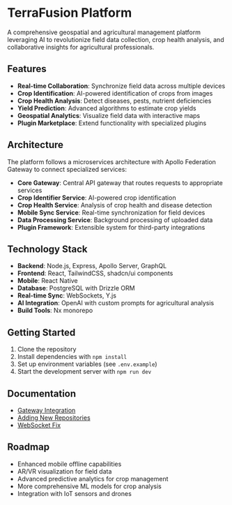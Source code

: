# TerraFusion Platform

A comprehensive geospatial and agricultural management platform leveraging AI to revolutionize field data collection, crop health analysis, and collaborative insights for agricultural professionals.

## Features

- **Real-time Collaboration**: Synchronize field data across multiple devices
- **Crop Identification**: AI-powered identification of crops from images
- **Crop Health Analysis**: Detect diseases, pests, nutrient deficiencies
- **Yield Prediction**: Advanced algorithms to estimate crop yields
- **Geospatial Analytics**: Visualize field data with interactive maps
- **Plugin Marketplace**: Extend functionality with specialized plugins

## Architecture

The platform follows a microservices architecture with Apollo Federation Gateway to connect specialized services:

- **Core Gateway**: Central API gateway that routes requests to appropriate services
- **Crop Identifier Service**: AI-powered crop identification
- **Crop Health Service**: Analysis of crop health and disease detection
- **Mobile Sync Service**: Real-time synchronization for field devices
- **Data Processing Service**: Background processing of uploaded data
- **Plugin Framework**: Extensible system for third-party integrations

## Technology Stack

- **Backend**: Node.js, Express, Apollo Server, GraphQL
- **Frontend**: React, TailwindCSS, shadcn/ui components
- **Mobile**: React Native
- **Database**: PostgreSQL with Drizzle ORM
- **Real-time Sync**: WebSockets, Y.js
- **AI Integration**: OpenAI with custom prompts for agricultural analysis
- **Build Tools**: Nx monorepo

## Getting Started

1. Clone the repository
2. Install dependencies with `npm install`
3. Set up environment variables (see `.env.example`)
4. Start the development server with `npm run dev`

## Documentation

- [Gateway Integration](./docs/GATEWAY_INTEGRATION.md)
- [Adding New Repositories](./docs/ADDING_NEW_REPOSITORIES.md)
- [WebSocket Fix](./docs/WEBSOCKET_FIX.md)

## Roadmap

- Enhanced mobile offline capabilities
- AR/VR visualization for field data
- Advanced predictive analytics for crop management
- More comprehensive ML models for crop analysis
- Integration with IoT sensors and drones